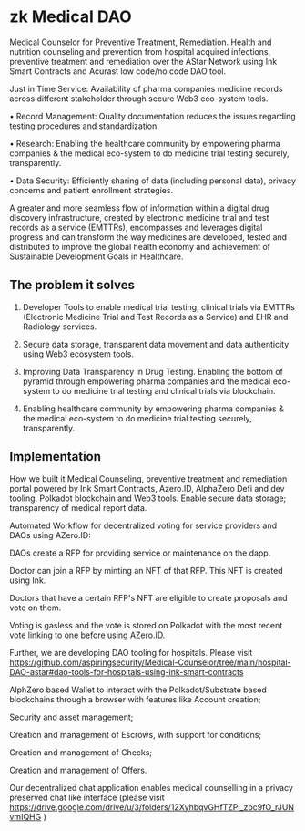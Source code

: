 # zk Medical DAO

Medical Counselor for Preventive Treatment, Remediation. Health and nutrition counseling and prevention from hospital acquired infections, preventive treatment and remediation over the AStar Network using Ink Smart Contracts and Acurast low code/no code DAO tool.

Just in Time Service: Availability of pharma companies medicine records across different stakeholder through secure Web3 eco-system tools.

• Record Management: Quality documentation reduces the issues regarding testing procedures and standardization.

• Research: Enabling the healthcare community by empowering pharma companies & the medical eco-system to do medicine trial testing securely, transparently.

• Data Security: Efficiently sharing of data (including personal data), privacy concerns and patient enrollment strategies.

A greater and more seamless flow of information within a digital drug discovery infrastructure, created by electronic medicine trial and test records as a service (EMTTRs), encompasses and leverages digital progress and can transform the way medicines are developed, tested and distributed to improve the global health economy and achievement of Sustainable Development Goals in Healthcare.


## The problem it solves

1. Developer Tools to enable medical trial testing, clinical trials via EMTTRs (Electronic Medicine Trial and Test Records as a Service) and EHR and Radiology services.

2.  Secure data storage, transparent data movement and data authenticity using Web3 ecosystem tools.

3. Improving Data Transparency in Drug Testing. Enabling the bottom of pyramid through empowering pharma companies and the medical eco-system to do medicine trial testing and clinical trials via blockchain.

4.  Enabling healthcare community by empowering pharma companies & the medical eco-system to do medicine trial testing securely, transparently.


## Implementation

How we built it
Medical Counseling, preventive treatment and remediation portal powered by Ink Smart Contracts, Azero.ID, AlphaZero Defi and dev tooling, Polkadot blockchain and Web3 tools. Enable secure data storage; transparency of medical report data.

Automated Workflow for decentralized voting for service providers and DAOs using AZero.ID:

DAOs create a RFP for providing service or maintenance on the dapp.

Doctor can join a RFP by minting an NFT of that RFP. This NFT is created using Ink.

Doctors that have a certain RFP's NFT are eligible to create proposals and vote on them.

Voting is gasless and the vote is stored on Polkadot with the most recent vote linking to one before using AZero.ID.

Further, we are developing DAO tooling for hospitals. Please visit https://github.com/aspiringsecurity/Medical-Counselor/tree/main/hospital-DAO-astar#dao-tools-for-hospitals-using-ink-smart-contracts

AlphZero based Wallet to interact with the Polkadot/Substrate based blockchains through a browser with features like Account creation;

Security and asset management;

Creation and management of Escrows, with support for conditions;

Creation and management of Checks;

Creation and management of Offers.


Our decentralized chat application enables medical counselling in a privacy preserved chat like interface (please visit https://drive.google.com/drive/u/3/folders/12XyhbqvGHfTZPl_zbc9fO_rJUNvmIQHG )


